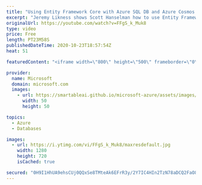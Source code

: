 ```yaml
---
title: "Using Entity Framework Core with Azure SQL DB and Azure Cosmos DB | Azure Friday"
excerpt: "Jeremy Likness shows Scott Hanselman how to use Entity Framework (EF) Core with Azure SQL DB and Azure Cosmos DB. EF Core is a lightweight, extensible, open source, and cross-platform version of the popular Entity Framework data access technology.  0:00 – Overview 1:43 – Using Entity Framework Core with"
originalUrl: https://youtube.com/watch?v=FFgS_k_Muk8
type: video
price: Free
length: PT23M58S
publishedDateTime: 2020-10-23T18:57:54Z
heat: 51

featuredContent: "<iframe width=\"800\" height=\"500\" frameborder=\"0\" src=\"https://www.youtube.com/embed/FFgS_k_Muk8\" allow=\"accelerometer; autoplay; encrypted-media; gyroscope; picture-in-picture\" allowfullscreen></iframe>"

provider:
  name: Microsoft
  domain: microsoft.com
  images:
    - url: https://smartableai.github.io/microsoft-azure/assets/images/organizations/microsoft.com-50x50.jpg
      width: 50
      height: 50

topics:
  - Azure
  - Databases

images:
  - url: https://i.ytimg.com/vi/FFgS_k_Muk8/maxresdefault.jpg
    width: 1280
    height: 720
    isCached: true

secured: "0H9I1HhUA9ehsCUj0QQxSe8TMteAk6EFrR3y/2Y7IC4HIn2TzN78aDCQ2FaO8RZOs2+yLEl0i53yPg7Nd8hZMgY32IfeX4vNQAit9OBhJ/spJ0qmMeGr0ArWAeGKqnzjaXOMEBkGBjSWAVnMAJ9GK4mo0mUPuaGKz7BtQNMgVYEBwq5bamN62BTdXBD35TWBLWCk5jqoHuUjhniF5VYCMyYdg3A4Vg8JL7sCPSOg+6PLc+YUSxGal18eulGbmVku/IHQy8vOu4gf65MNmtLDsefoKldvoLBLDaeEV3hDER7EWY0/HKOlXsOrW82H80bmmT1FBNr86HhaFewl5ymWEBh8SoBvOTdc365PZiZeTdbXceWLc+T72TAOmFhbnJOJAgh6afw6VNHg+CkhmS9ZR3shTFCbCNaQ6xB5wzU5RtI=;VdnOiXVQxmXn4vAUNZgkUA=="
---
```


